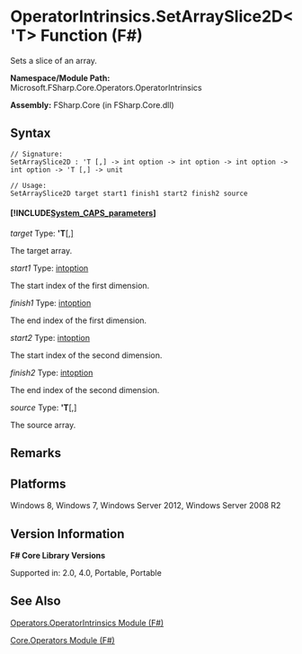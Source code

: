 # OperatorIntrinsics.SetArraySlice2D<'T> Function (F#)

Sets a slice of an array.

**Namespace/Module Path:** Microsoft.FSharp.Core.Operators.OperatorIntrinsics

**Assembly:** FSharp.Core (in FSharp.Core.dll)


## Syntax

```
// Signature:
SetArraySlice2D : 'T [,] -> int option -> int option -> int option -> int option -> 'T [,] -> unit

// Usage:
SetArraySlice2D target start1 finish1 start2 finish2 source
```

#### [!INCLUDE[System_CAPS_parameters](//System/Token/System_CAPS_parameters_md.md)]
*target*
Type: **'T**[[,]](http://msdn.microsoft.com/en-us/library/077252f3-e6ce-441c-9d5b-a6030eaef7cd)


The target array.


*start1*
Type: [int](http://msdn.microsoft.com/en-us/library/025d5455-3622-4ea5-9573-3ecbd4ee1375)[option](http://msdn.microsoft.com/en-us/library/e5b1450c-2779-4c65-ae28-e7f740c37871)


The start index of the first dimension.


*finish1*
Type: [int](http://msdn.microsoft.com/en-us/library/025d5455-3622-4ea5-9573-3ecbd4ee1375)[option](http://msdn.microsoft.com/en-us/library/e5b1450c-2779-4c65-ae28-e7f740c37871)


The end index of the first dimension.


*start2*
Type: [int](http://msdn.microsoft.com/en-us/library/025d5455-3622-4ea5-9573-3ecbd4ee1375)[option](http://msdn.microsoft.com/en-us/library/e5b1450c-2779-4c65-ae28-e7f740c37871)


The start index of the second dimension.


*finish2*
Type: [int](http://msdn.microsoft.com/en-us/library/025d5455-3622-4ea5-9573-3ecbd4ee1375)[option](http://msdn.microsoft.com/en-us/library/e5b1450c-2779-4c65-ae28-e7f740c37871)


The end index of the second dimension.


*source*
Type: **'T**[[,]](http://msdn.microsoft.com/en-us/library/077252f3-e6ce-441c-9d5b-a6030eaef7cd)


The source array.




## Remarks

## Platforms
Windows 8, Windows 7, Windows Server 2012, Windows Server 2008 R2


## Version Information
**F# Core Library Versions**

Supported in: 2.0, 4.0, Portable, Portable




## See Also
[Operators.OperatorIntrinsics Module &#40;F&#35;&#41;](Operators.OperatorIntrinsics+Module+%28FSharp%29.md)

[Core.Operators Module &#40;F&#35;&#41;](Core.Operators+Module+%28FSharp%29.md)

